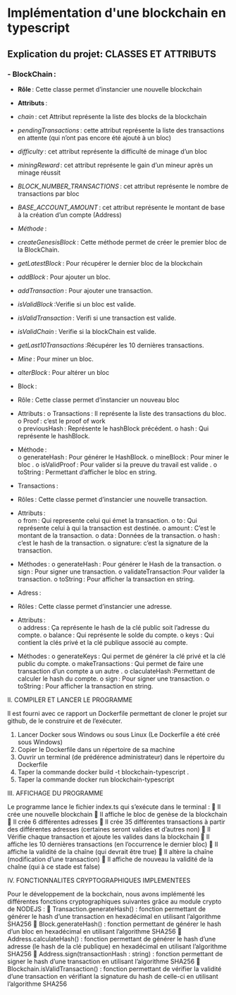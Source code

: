 # Implémentation d'une blockchain en typescript

## Explication du projet: CLASSES ET ATTRIBUTS 
 
### -	BlockChain :
-	**Rôle** : Cette classe permet d’instancier une nouvelle blockchain 
-	**Attributs** :  
  - *chain* : cet Attribut représente la liste des blocks de la blockchain 
  - *pendingTransactions* : cette attribut représente la liste des transactions  en attente (qui n’ont pas encore été ajouté à un bloc) 
  - *difficulty* : cet attribut représente la difficulté de minage d’un bloc 
  - *miningReward* : cet attribut représente le gain d’un mineur après un minage réussit 
  - *BLOCK_NUMBER_TRANSACTIONS* : cet attribut représente le nombre de transactions par bloc 
  - *BASE_ACCOUNT_AMOUNT* : cet attribut représente le montant de base à la création d’un compte (Address) 
-	*Méthode* :  
  - *createGenesisBlock* : Cette méthode permet de créer le premier bloc de la BlockChain. 
  - *getLatestBlock* : Pour récupérer le dernier bloc de la blockchain 
  - *addBlock* : Pour ajouter un bloc. 
  - *addTransaction* : Pour ajouter une transaction. 
  - *isValidBlock* :Verifie si un bloc est valide. 
  - *isValidTransaction* : Verifi si une transaction est valide. 
  - *isValidChain* : Verifie si la blockChain est valide. 
  - *getLast10Transactions* :Récupérer les 10 dernières transactions. 
  - *Mine* : Pour miner un bloc. 
  - *alterBlock* : Pour altérer un bloc 
 
-	Block : 
-	Rôle : Cette classe permet d’instancier un nouveau bloc 
-	Attributs : 
o	Transactions : Il représente la liste des transactions du bloc. 
o	Proof : c’est le proof of work  
o	previousHash : Représente le hashBlock précédent. 
o	hash : Qui représente  le hashBlock. 
-	Méthode :  
o	generateHash : Pour générer le HashBlock. 
o	mineBlock : Pour miner le bloc . 
o	isValidProof : Pour valider si la preuve du travail est valide . 
o	toString : Permettant d’afficher le bloc en string. 





 
-	Transactions : 
-	Rôles : Cette classe permet d’instancier une nouvelle transaction. 
-	Attributs :  
o	from : Qui represente celui qui émet la transaction. 
o	to : Qui représente celui à qui la transaction est destinée. 
o	amount : C’est le montant de la transaction. 
o	data : Données de la transaction. 
o	hash : c’est le hash de la transaction. 
o	signature: c’est la signature de la transaction. 
-	Méthodes : 
o	generateHash : Pour générer le Hash de la transaction. 
o	sign : Pour signer une transaction. 
o	validateTransaction :Pour valider la transaction. 
o	toString : Pour afficher la transaction en string. 
 
-	Adress :      
-	Rôles : Cette classe permet d’instancier une adresse. 
-	Attributs :  
o	address : Ça représente le hash de la clé public soit l’adresse du compte. 
o	balance : Qui représente le solde du compte. 
o	keys : Qui contient la clés privé et la clé publique associé au compte. 
 
-	Méthodes : 
o	generateKeys : Qui permet de générer la clé privé et la clé public du compte. 
o	makeTransactions : Qui permet de faire une transaction d’un compte a un autre . 
o	claculateHash :Permettant de calculer le hash du compte. 
o	sign : Pour signer une transaction. 
o	toString : Pour afficher la transaction en string. 


II.	COMPILER ET LANCER LE PROGRAMME



Il est fourni avec ce rapport un Dockerfile permettant de cloner le projet sur github, de le construire et de l’exécuter.
1.	Lancer Docker sous Windows ou sous Linux (Le Dockerfile a été créé sous Windows)
2.	Copier le Dockerfile dans un répertoire de sa machine
3.	Ouvrir un terminal (de prédérence administrateur) dans le répertoire du Dockerfile
4.	Taper la commande docker build -t blockchain-typescript .
5.	Taper la commande docker run blockchain-typescript


III.	AFFICHAGE DU PROGRAMME

Le programme lance le fichier index.ts qui s’exécute dans le terminal : 
	Il crée une nouvelle blockchain
	Il affiche le bloc de genèse de la blockchain
	Il crée 6 différentes adresses
	Il crée 35 différentes transactions à partir des différentes adresses (certaines seront valides et d’autres non)
	Il Vérifie chaque transaction et ajoute les valides dans la blockchain
	Il affiche les 10 dernières transactions (en l’occurrence le dernier bloc)
	Il affiche la validité de la chaîne (qui devrait être true)
	Il altère la chaîne (modification d’une transaction)
	Il affiche de nouveau la validité de la chaîne (qui à ce stade est false)



IV.	FONCTIONNALITES CRYPTOGRAPHIQUES IMPLEMENTEES

Pour le développement de la bockchain, nous avons implémenté les différentes fonctions cryptographiques suivantes grâce au module crypto de NODEJS :
	Transaction.generateHash() : fonction permettant de générer le hash d’une transaction en hexadécimal en utilisant l’algorithme SHA256 
	Block.generateHash() : fonction permettant de générer le hash d’un bloc en hexadécimal en utilisant l’algorithme SHA256 
	Address.calculateHash() : fonction permettant de générer le hash d’une adresse (le hash de la clé publique) en hexadécimal en utilisant l’algorithme SHA256 
	Address.sign(transactionHash : string) : fonction permettant de signer le hash d’une transaction en utilisant l’algorithme SHA256
	Blockchain.isValidTransaction() : fonction permettant de vérifier la validité d’une transaction en vérifiant la signature du hash de celle-ci en utilisant l’algorithme SHA256
